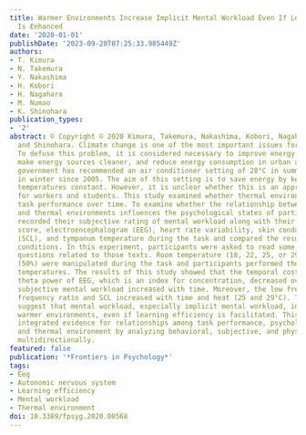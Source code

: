 ```yaml
---
title: Warmer Environments Increase Implicit Mental Workload Even If Learning Efficiency
  Is Enhanced
date: '2020-01-01'
publishDate: '2023-09-20T07:25:33.985449Z'
authors:
- T. Kimura
- N. Takemura
- Y. Nakashima
- H. Kobori
- H. Nagahara
- M. Numao
- K. Shinohara
publication_types:
- '2'
abstract: © Copyright © 2020 Kimura, Takemura, Nakashima, Kobori, Nagahara, Numao
  and Shinohara. Climate change is one of the most important issues for humanity.
  To defuse this problem, it is considered necessary to improve energy efficiency,
  make energy sources cleaner, and reduce energy consumption in urban areas. The Japanese
  government has recommended an air conditioner setting of 28°C in summer and 20°C
  in winter since 2005. The aim of this setting is to save energy by keeping room
  temperatures constant. However, it is unclear whether this is an appropriate temperature
  for workers and students. This study examined whether thermal environments influence
  task performance over time. To examine whether the relationship between task performance
  and thermal environments influences the psychological states of participants, we
  recorded their subjective rating of mental workload along with their working memory
  score, electroencephalogram (EEG), heart rate variability, skin conductance level
  (SCL), and tympanum temperature during the task and compared the results among different
  conditions. In this experiment, participants were asked to read some texts and answer
  questions related to those texts. Room temperature (18, 22, 25, or 29°C) and humidity
  (50%) were manipulated during the task and participants performed the task at these
  temperatures. The results of this study showed that the temporal cost of task and
  theta power of EEG, which is an index for concentration, decreased over time. However,
  subjective mental workload increased with time. Moreover, the low frequency to high
  frequency ratio and SCL increased with time and heat (25 and 29°C). These results
  suggest that mental workload, especially implicit mental workload, increases in
  warmer environments, even if learning efficiency is facilitated. This study indicates
  integrated evidence for relationships among task performance, psychological state,
  and thermal environment by analyzing behavioral, subjective, and physiological indexes
  multidirectionally.
featured: false
publication: '*Frontiers in Psychology*'
tags:
- Eeg
- Autonomic nervous system
- Learning efficiency
- Mental workload
- Thermal environment
doi: 10.3389/fpsyg.2020.00568
---
```


